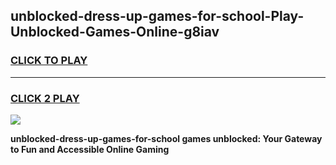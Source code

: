 
## unblocked-dress-up-games-for-school-Play-Unblocked-Games-Online-g8iav
<h3>
<a href="https://premium76.site?title=unblocked-dress-up-games-for-school&ref=25A">CLICK TO PLAY</a></h3>
<hr>

<h3>
<a href="https://premium76.site?title=unblocked-dress-up-games-for-school&ref=25A">CLICK 2 PLAY</a>
  
</h3>

<a href="https://premium76.site?title=unblocked-dress-up-games-for-school&ref=25A"><img src="https://clearcache.store/games.png"></a>


**unblocked-dress-up-games-for-school games unblocked: Your Gateway to Fun and Accessible Online Gaming**
